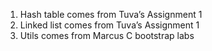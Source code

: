 1.  Hash table comes from Tuva’s Assignment 1
2.  Linked list comes from Tuva’s Assignment 1
3.  Utils comes from Marcus C bootstrap labs